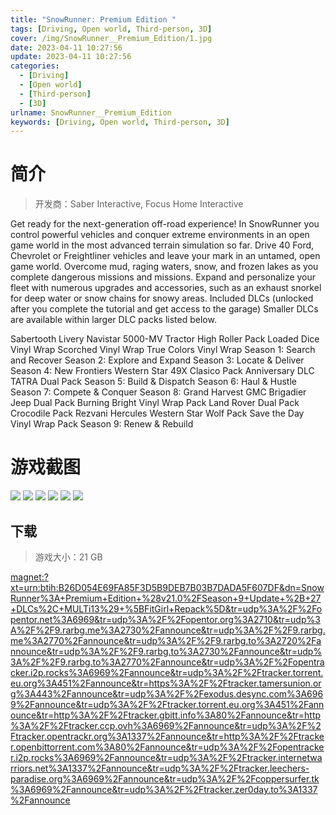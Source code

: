 ```yaml
---
title: "SnowRunner: Premium Edition "
tags: [Driving, Open world, Third-person, 3D]
cover: /img/SnowRunner__Premium_Edition/1.jpg
date: 2023-04-11 10:27:56
update: 2023-04-11 10:27:56
categories: 
  - [Driving]
  - [Open world]
  - [Third-person]
  - [3D]
urlname: SnowRunner__Premium_Edition
keywords: [Driving, Open world, Third-person, 3D]
---
```

# 简介

> 开发商：Saber Interactive, Focus Home Interactive

Get ready for the next-generation off-road experience!
In SnowRunner you control powerful vehicles and conquer extreme environments in an open game world in the most advanced terrain simulation so far. Drive 40 Ford, Chevrolet or Freightliner vehicles and leave your mark in an untamed, open game world.
Overcome mud, raging waters, snow, and frozen lakes as you complete dangerous missions and missions. Expand and personalize your fleet with numerous upgrades and accessories, such as an exhaust snorkel for deep water or snow chains for snowy areas.
Included DLCs (unlocked after you complete the tutorial and get access to the garage)
Smaller DLCs are available within larger DLC packs listed below.

Sabertooth Livery
Navistar 5000-MV Tractor
High Roller Pack
Loaded Dice Vinyl Wrap
Scorched Vinyl Wrap
True Colors Vinyl Wrap
Season 1: Search and Recover
Season 2: Explore and Expand
Season 3: Locate & Deliver
Season 4: New Frontiers
Western Star 49X
Clasico Pack
Anniversary DLC
TATRA Dual Pack
Season 5: Build & Dispatch
Season 6: Haul & Hustle
Season 7: Compete & Conquer
Season 8: Grand Harvest
GMC Brigadier
Jeep Dual Pack
Burning Bright Vinyl Wrap Pack
Land Rover Dual Pack
Crocodile Pack
Rezvani Hercules
Western Star Wolf Pack
Save the Day Vinyl Wrap Pack
Season 9: Renew & Rebuild

# 游戏截图

![](/img/SnowRunner__Premium_Edition/2.jpg)
![](/img/SnowRunner__Premium_Edition/3.jpg)
![](/img/SnowRunner__Premium_Edition/4.jpg)
![](/img/SnowRunner__Premium_Edition/5.jpg)
![](/img/SnowRunner__Premium_Edition/6.jpg)
![](/img/SnowRunner__Premium_Edition/7.jpg)


## 下载

> 游戏大小：21 GB

[magnet:?xt=urn:btih:B26D054E69FA85F3D5B9DEB7B03B7DADA5F607DF&amp;dn=SnowRunner%3A+Premium+Edition+%28v21.0%2FSeason+9+Update+%2B+27+DLCs%2C+MULTi13%29+%5BFitGirl+Repack%5D&amp;tr=udp%3A%2F%2Fopentor.net%3A6969&amp;tr=udp%3A%2F%2Fopentor.org%3A2710&amp;tr=udp%3A%2F%2F9.rarbg.me%3A2730%2Fannounce&amp;tr=udp%3A%2F%2F9.rarbg.me%3A2770%2Fannounce&amp;tr=udp%3A%2F%2F9.rarbg.to%3A2720%2Fannounce&amp;tr=udp%3A%2F%2F9.rarbg.to%3A2730%2Fannounce&amp;tr=udp%3A%2F%2F9.rarbg.to%3A2770%2Fannounce&amp;tr=udp%3A%2F%2Fopentracker.i2p.rocks%3A6969%2Fannounce&amp;tr=udp%3A%2F%2Ftracker.torrent.eu.org%3A451%2Fannounce&amp;tr=https%3A%2F%2Ftracker.tamersunion.org%3A443%2Fannounce&amp;tr=udp%3A%2F%2Fexodus.desync.com%3A6969%2Fannounce&amp;tr=udp%3A%2F%2Ftracker.torrent.eu.org%3A451%2Fannounce&amp;tr=http%3A%2F%2Ftracker.gbitt.info%3A80%2Fannounce&amp;tr=http%3A%2F%2Ftracker.ccp.ovh%3A6969%2Fannounce&amp;tr=udp%3A%2F%2Ftracker.opentrackr.org%3A1337%2Fannounce&amp;tr=http%3A%2F%2Ftracker.openbittorrent.com%3A80%2Fannounce&amp;tr=udp%3A%2F%2Fopentracker.i2p.rocks%3A6969%2Fannounce&amp;tr=udp%3A%2F%2Ftracker.internetwarriors.net%3A1337%2Fannounce&amp;tr=udp%3A%2F%2Ftracker.leechers-paradise.org%3A6969%2Fannounce&amp;tr=udp%3A%2F%2Fcoppersurfer.tk%3A6969%2Fannounce&amp;tr=udp%3A%2F%2Ftracker.zer0day.to%3A1337%2Fannounce](magnet:?xt=urn:btih:B26D054E69FA85F3D5B9DEB7B03B7DADA5F607DF&amp;dn=SnowRunner%3A+Premium+Edition+%28v21.0%2FSeason+9+Update+%2B+27+DLCs%2C+MULTi13%29+%5BFitGirl+Repack%5D&amp;tr=udp%3A%2F%2Fopentor.net%3A6969&amp;tr=udp%3A%2F%2Fopentor.org%3A2710&amp;tr=udp%3A%2F%2F9.rarbg.me%3A2730%2Fannounce&amp;tr=udp%3A%2F%2F9.rarbg.me%3A2770%2Fannounce&amp;tr=udp%3A%2F%2F9.rarbg.to%3A2720%2Fannounce&amp;tr=udp%3A%2F%2F9.rarbg.to%3A2730%2Fannounce&amp;tr=udp%3A%2F%2F9.rarbg.to%3A2770%2Fannounce&amp;tr=udp%3A%2F%2Fopentracker.i2p.rocks%3A6969%2Fannounce&amp;tr=udp%3A%2F%2Ftracker.torrent.eu.org%3A451%2Fannounce&amp;tr=https%3A%2F%2Ftracker.tamersunion.org%3A443%2Fannounce&amp;tr=udp%3A%2F%2Fexodus.desync.com%3A6969%2Fannounce&amp;tr=udp%3A%2F%2Ftracker.torrent.eu.org%3A451%2Fannounce&amp;tr=http%3A%2F%2Ftracker.gbitt.info%3A80%2Fannounce&amp;tr=http%3A%2F%2Ftracker.ccp.ovh%3A6969%2Fannounce&amp;tr=udp%3A%2F%2Ftracker.opentrackr.org%3A1337%2Fannounce&amp;tr=http%3A%2F%2Ftracker.openbittorrent.com%3A80%2Fannounce&amp;tr=udp%3A%2F%2Fopentracker.i2p.rocks%3A6969%2Fannounce&amp;tr=udp%3A%2F%2Ftracker.internetwarriors.net%3A1337%2Fannounce&amp;tr=udp%3A%2F%2Ftracker.leechers-paradise.org%3A6969%2Fannounce&amp;tr=udp%3A%2F%2Fcoppersurfer.tk%3A6969%2Fannounce&amp;tr=udp%3A%2F%2Ftracker.zer0day.to%3A1337%2Fannounce)
